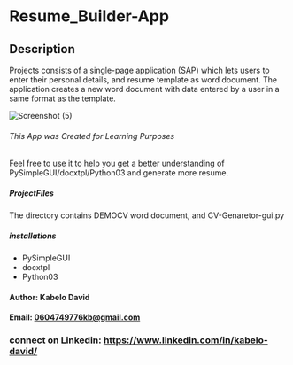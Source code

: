 # Resume_Builder-App
## Description
Projects consists of a single-page application (SAP) which lets users to enter their personal details, and resume template as word document. The application creates a new word document with data entered by a user in a same format as the template.

![Screenshot (5)](https://user-images.githubusercontent.com/81708008/180553762-486cf417-fe9a-4952-a5f7-9a29d2ddc602.png)

###### This App was Created for Learning Purposes
Feel free to use it to help you get a better understanding of PySimpleGUI/docxtpl/Python03 
and generate more resume.
##### ProjectFiles
The directory contains DEMOCV word document, and CV-Genaretor-gui.py
##### installations
- PySimpleGUI
- docxtpl
- Python03
#### Author: Kabelo David
#### Email: 0604749776kb@gmail.com
### connect on Linkedin: https://www.linkedin.com/in/kabelo-david/
